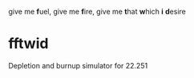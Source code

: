 give me **f**uel, give me **f**ire, give me **t**hat **w**hich **i** **d**esire
# fftwid

Depletion and burnup simulator for 22.251

